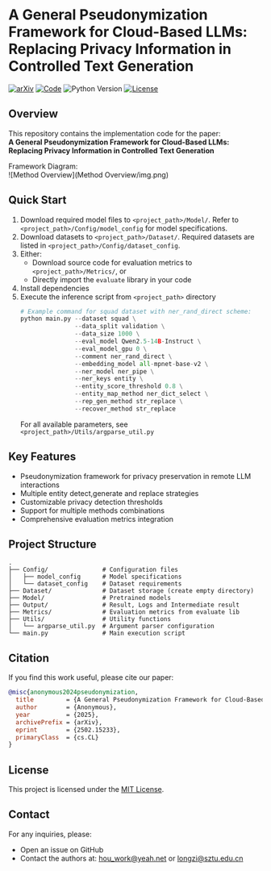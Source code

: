# A General Pseudonymization Framework for Cloud-Based LLMs: Replacing Privacy Information in Controlled Text Generation

[![arXiv](https://img.shields.io/badge/arXiv-2502.15233-b31b1b.svg)](https://arxiv.org/abs/2502.15233)
[![Code](https://img.shields.io/badge/GitHub-Code-blue)](https://github.com/Mebymeby/Pseudonymization-Framework)
![Python Version](https://img.shields.io/badge/python-3.8%20%7C%203.9%20%7C%203.10%20%7C%203.11-blue)
[![License](https://img.shields.io/badge/License-MIT-green.svg)](https://opensource.org/licenses/MIT)

## Overview
This repository contains the implementation code for the paper:  
**A General Pseudonymization Framework for Cloud-Based LLMs: Replacing Privacy Information in Controlled Text Generation**

Framework Diagram:  
![Method Overview](Method Overview/img.png)

## Quick Start

1. Download required model files to `<project_path>/Model/`. Refer to `<project_path>/Config/model_config` for model specifications.
2. Download datasets to `<project_path>/Dataset/`. Required datasets are listed in `<project_path>/Config/dataset_config`.
3. Either:
   - Download source code for evaluation metrics to `<project_path>/Metrics/`, or
   - Directly import the `evaluate` library in your code
4. Install dependencies
5. Execute the inference script from `<project_path>` directory
    ```python
    # Example command for squad dataset with ner_rand_direct scheme:
    python main.py --dataset squad \
                   --data_split validation \
                   --data_size 1000 \
                   --eval_model Qwen2.5-14B-Instruct \
                   --eval_model_gpu 0 \
                   --comment ner_rand_direct \
                   --embedding_model all-mpnet-base-v2 \
                   --ner_model ner_pipe \
                   --ner_keys entity \
                   --entity_score_threshold 0.8 \
                   --entity_map_method ner_dict_select \
                   --rep_gen_method str_replace \
                   --recover_method str_replace
    ```
   For all available parameters, see `<project_path>/Utils/argparse_util.py`



## Key Features
- Pseudonymization framework for privacy preservation in remote LLM interactions
- Multiple entity detect,generate and replace strategies
- Customizable privacy detection thresholds
- Support for multiple methods combinations
- Comprehensive evaluation metrics integration

## Project Structure
```
.
├── Config/               # Configuration files
│   ├── model_config      # Model specifications
│   └── dataset_config    # Dataset requirements
├── Dataset/              # Dataset storage (create empty directory)
├── Model/                # Pretrained models
├── Output/               # Result, Logs and Intermediate result
├── Metrics/              # Evaluation metrics from evaluate lib
├── Utils/                # Utility functions
│   └── argparse_util.py  # Argument parser configuration
└── main.py               # Main execution script
```

## Citation
If you find this work useful, please cite our paper:
```bibtex
@misc{anonymous2024pseudonymization,
  title         = {A General Pseudonymization Framework for Cloud-Based LLMs: Replacing Privacy Information in Controlled Text Generation},
  author        = {Anonymous},
  year          = {2025},
  archivePrefix = {arXiv},
  eprint        = {2502.15233},
  primaryClass  = {cs.CL}
}
```

## License
This project is licensed under the [MIT License](LICENSE).

## Contact
For any inquiries, please:
- Open an issue on GitHub
- Contact the authors at: hou_work@yeah.net or longzi@sztu.edu.cn